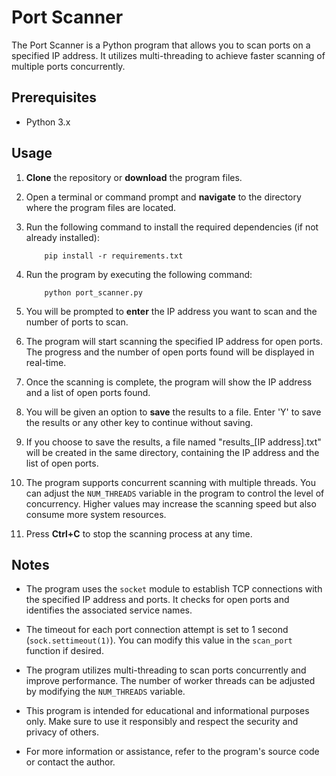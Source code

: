 # Port Scanner

The Port Scanner is a Python program that allows you to scan ports on a specified IP address. It utilizes multi-threading to achieve faster scanning of multiple ports concurrently.

## Prerequisites

- Python 3.x

## Usage

1. **Clone** the repository or **download** the program files.

2. Open a terminal or command prompt and **navigate** to the directory where the program files are located.

3. Run the following command to install the required dependencies (if not already installed):

           pip install -r requirements.txt
        

4. Run the program by executing the following command: 
 
           python port_scanner.py
           

5. You will be prompted to **enter** the IP address you want to scan and the number of ports to scan.

6. The program will start scanning the specified IP address for open ports. The progress and the number of open ports found will be displayed in real-time.

7. Once the scanning is complete, the program will show the IP address and a list of open ports found.

8. You will be given an option to **save** the results to a file. Enter 'Y' to save the results or any other key to continue without saving.

9. If you choose to save the results, a file named "results_[IP address].txt" will be created in the same directory, containing the IP address and the list of open ports.

10. The program supports concurrent scanning with multiple threads. You can adjust the `NUM_THREADS` variable in the program to control the level of concurrency. Higher values may increase the scanning speed but also consume more system resources.

11. Press **Ctrl+C** to stop the scanning process at any time.

## Notes

- The program uses the `socket` module to establish TCP connections with the specified IP address and ports. It checks for open ports and identifies the associated service names.

- The timeout for each port connection attempt is set to 1 second (`sock.settimeout(1)`). You can modify this value in the `scan_port` function if desired.

- The program utilizes multi-threading to scan ports concurrently and improve performance. The number of worker threads can be adjusted by modifying the `NUM_THREADS` variable.

- This program is intended for educational and informational purposes only. Make sure to use it responsibly and respect the security and privacy of others.

- For more information or assistance, refer to the program's source code or contact the author.

          
        

